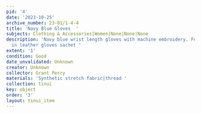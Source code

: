 ```yaml
---
pid: '4'
date: '2023-10-25'
archive_number: 23-01/1-4-4
title: 'Navy Blue Gloves  '
subjects: Clothing & Accessories|Women|None|None|None
description: 'Navy blue wrist length gloves with machine embroidery. Formerly housed
  in leather gloves sachet '
extent: '1'
condition: Good
date_unvalidated: Unknown
creator: Unknown
collector: Grant Perry
materials: 'Synthetic stretch fabric|thread '
collection: tinui
key: object
order: '3'
layout: tinui_item
---
```

